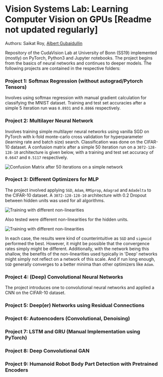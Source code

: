 # Vision Systems Lab: Learning Computer Vision on GPUs [Readme not updated regularly]

Authors: Saikat Roy, [Albert Gubaidullin](https://github.com/Olbert)

Repository of the CudaVision Lab at University of Bonn (SS19) implemented (mostly) on PyTorch, Python3 and Jupyter notebooks. The project begins from the basics of neural networks and continues to deeper models. The following projects are contained in the respective folders:

### Project 1: Softmax Regression (without autograd/Pytorch Tensors)
Involves using softmax regression with manual gradient calculation for classifying the MNIST dataset. Training and test set accuracies after a simple 5 iteration run was `0.8931` and `0.8866` respectively.

### Project 2: Multilayer Neural Network
Involves training simple multilayer neural networks using vanilla SGD on PyTorch with k-fold monte-carlo cross validation for hyperparameter (learning rate and batch size) search. Classification was done on the CIFAR-10 dataset. A confusion matrix after a simple 50 iteration run on a `3072-128-128-10` architecture is given below, with a training and test set accuracy of `0.6647` and `0.5117` respectively.

![](https://github.com/saikat-roy/Vision-Systems-Lab/blob/master/Project2/conf_mat.png "Confusion Matrix after 50 iterations on a simple network")

### Project 3: Different Optimizers for MLP
The project involved applying `SGD`, `Adam`, `RMSprop`, `Adagrad` and `Adadelta` to the CIFAR-10 dataset. A `3072-128-128-10` architecture with 0.2 Dropout between hidden units was used for all algorithms. 

![](https://github.com/saikat-roy/Vision-Systems-Lab/blob/master/Project3/optims.png "Training with different non-linearities")

Also tested were different non-linearities for the hidden units.

![](https://github.com/saikat-roy/Vision-Systems-Lab/blob/master/Project3/nonlins.png "Training with different non-linearities")

In each case, the results were kind of counterintuitive as `SGD` and `sigmoid` performed the best. However, it might be possible that the convergence rates simply might be different. Additionally, with the network being this shallow, the benefits of the non-linearities used typically in 'Deep' networks might simply not reflect on a network of this scale. And if run long enough, `SGD` generally converges to a better minima than other optimizers like `Adam`.

### Project 4: (Deep) Convolutional Neural Networks
The project introduces one to convolutional neural networks and applied a CNN on the CIFAR-10 dataset.

### Project 5: Deep(er) Networks using Residual Connections

### Project 6: Autoencoders (Convolutional, Denoising)

### Project 7: LSTM and GRU (Manual Implementation using PyTorch)

### Project 8: Deep Convolutional GAN

### Project 9: Humanoid Robot Body Part Detection with Pretrained Encoders
